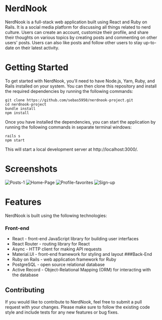 # NerdNook
NerdNook is a full-stack web application built using React and Ruby on Rails. It is a social media platform for discussing all things related to nerd culture. Users can create an account, customize their profile, and share their thoughts on various topics by creating posts and commenting on other users' posts. Users can also like posts and follow other users to stay up-to-date on their latest activity.

# Getting Started
To get started with NerdNook, you'll need to have Node.js, Yarn, Ruby, and Rails installed on your system. You can then clone this repository and install the required dependencies by running the following commands:
```
git clone https://github.com/sebas5950/nerdnook-project.git
cd nerdnook-project
bundle install
npm install
```
Once you have installed the dependencies, you can start the application by running the following commands in separate terminal windows:
```
rails s
npm start
```
This will start a local development server at http://localhost:3000/.
# Screenshots
![Posts-1](https://user-images.githubusercontent.com/68822252/232612777-3dd79607-a757-4282-90d4-b8f578a153b1.PNG)
![Home-Page](https://user-images.githubusercontent.com/68822252/232612423-72332ff4-a147-4f24-b481-f18288533532.PNG)
![Profile-favorites](https://user-images.githubusercontent.com/68822252/232612425-15587fe2-2e1e-43e6-b6d6-841520b1baf0.PNG)
![Sign-up](https://user-images.githubusercontent.com/68822252/232612427-70c14a3c-904e-4b73-a186-768f761bc975.PNG)


# Features
NerdNook is built using the following technologies:
### Front-end
* React - front-end JavaScript library for building user interfaces
* React Router - routing library for React
* Async - HTTP client for making API requests
* Material.UI - front-end framework for styling and layout
###Back-End
* Ruby on Rails - web application framework for Ruby
* PostgreSQL - open source relational database
* Active Record - Object-Relational Mapping (ORM) for interacting with the database
## Contributing
If you would like to contribute to NerdNook, feel free to submit a pull request with your changes. Please make sure to follow the existing code style and include tests for any new features or bug fixes.
